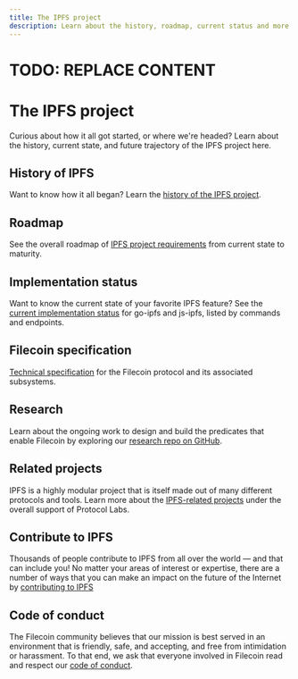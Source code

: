 ```yaml
---
title: The IPFS project
description: Learn about the history, roadmap, current status and more for IPFS, the InterPlanetary File System.
---
```

# TODO: REPLACE CONTENT

# The IPFS project

Curious about how it all got started, or where we're headed? Learn about the history, current state, and future trajectory of the IPFS project here.

## History of IPFS

Want to know how it all began? Learn the [history of the IPFS project](/project/history/).

## Roadmap

See the overall roadmap of [IPFS project requirements](https://github.com/ipfs/ipfs/blob/master/REQUIREMENTS.md) from current state to maturity.

## Implementation status

Want to know the current state of your favorite IPFS feature? See the [current implementation status](https://github.com/ipfs/ipfs/blob/master/IMPLEMENTATION_STATUS.md) for go-ipfs and js-ipfs, listed by commands and endpoints.

## Filecoin specification

[Technical specification](https://github.com/filecoin-project/specs) for the Filecoin protocol and its associated subsystems.

## Research

Learn about the ongoing work to design and build the predicates that enable Filecoin by exploring our [research repo on GitHub](https://github.com/filecoin-project/research).

## Related projects

IPFS is a highly modular project that is itself made out of many different protocols and tools. Learn more about the [IPFS-related projects](/project/related-projects/) under the overall support of Protocol Labs.

## Contribute to IPFS

Thousands of people contribute to IPFS from all over the world — and that can include you! No matter your areas of interest or expertise, there are a number of ways that you can make an impact on the future of the Internet by [contributing to IPFS](/project/contribute/)

## Code of conduct

The Filecoin community believes that our mission is best served in an environment that is friendly, safe, and accepting, and free from intimidation or harassment. To that end, we ask that everyone involved in Filecoin read and respect our [code of conduct](https://github.com/filecoin-project/community/blob/master/CODE_OF_CONDUCT.md).
